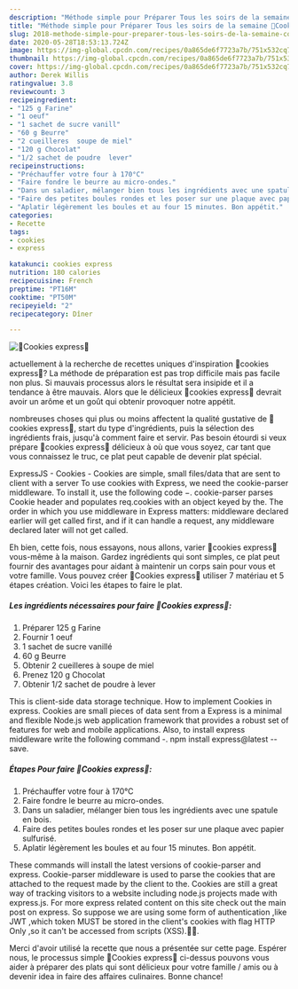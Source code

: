 ```yaml
---
description: "Méthode simple pour Préparer Tous les soirs de la semaine 🍪Cookies express🍪"
title: "Méthode simple pour Préparer Tous les soirs de la semaine 🍪Cookies express🍪"
slug: 2018-methode-simple-pour-preparer-tous-les-soirs-de-la-semaine-cookies-express
date: 2020-05-28T18:53:13.724Z
image: https://img-global.cpcdn.com/recipes/0a865de6f7723a7b/751x532cq70/🍪cookies-express🍪-photo-principale-de-la-recette.jpg
thumbnail: https://img-global.cpcdn.com/recipes/0a865de6f7723a7b/751x532cq70/🍪cookies-express🍪-photo-principale-de-la-recette.jpg
cover: https://img-global.cpcdn.com/recipes/0a865de6f7723a7b/751x532cq70/🍪cookies-express🍪-photo-principale-de-la-recette.jpg
author: Derek Willis
ratingvalue: 3.8
reviewcount: 3
recipeingredient:
- "125 g Farine"
- "1 oeuf"
- "1 sachet de sucre vanill"
- "60 g Beurre"
- "2 cueilleres  soupe de miel"
- "120 g Chocolat"
- "1/2 sachet de poudre  lever"
recipeinstructions:
- "Préchauffer votre four à 170°C"
- "Faire fondre le beurre au micro-ondes."
- "Dans un saladier, mélanger bien tous les ingrédients avec une spatule en bois."
- "Faire des petites boules rondes et les poser sur une plaque avec papier sulfurisé."
- "Aplatir légèrement les boules et au four 15 minutes. Bon appétit."
categories:
- Recette
tags:
- cookies
- express

katakunci: cookies express 
nutrition: 180 calories
recipecuisine: French
preptime: "PT16M"
cooktime: "PT50M"
recipeyield: "2"
recipecategory: Dîner

---
```



![🍪Cookies express🍪](https://img-global.cpcdn.com/recipes/0a865de6f7723a7b/751x532cq70/🍪cookies-express🍪-photo-principale-de-la-recette.jpg)

actuellement à la recherche de recettes uniques d'inspiration 🍪cookies express🍪? La méthode de préparation est pas trop difficile mais pas facile non plus. Si mauvais processus alors le résultat sera insipide et il a tendance à être mauvais. Alors que le délicieux 🍪cookies express🍪 devrait avoir un arôme et un goût qui obtenir provoquer notre appétit.

nombreuses choses qui plus ou moins affectent la qualité gustative de 🍪cookies express🍪, start du type d'ingrédients, puis la sélection des ingrédients frais, jusqu'à comment faire et servir. Pas besoin étourdi si veux prépare 🍪cookies express🍪 délicieux à où que vous soyez, car tant que vous connaissez le truc, ce plat peut capable de devenir plat spécial.

ExpressJS - Cookies - Cookies are simple, small files/data that are sent to client with a server To use cookies with Express, we need the cookie-parser middleware. To install it, use the following code −. cookie-parser parses Cookie header and populates req.cookies with an object keyed by the. The order in which you use middleware in Express matters: middleware declared earlier will get called first, and if it can handle a request, any middleware declared later will not get called.


Eh bien, cette fois, nous essayons, nous allons, varier 🍪cookies express🍪 vous-même à la maison. Gardez ingrédients qui sont simples, ce plat peut fournir des avantages pour aidant à maintenir un corps sain pour vous et votre famille. Vous pouvez créer 🍪Cookies express🍪 utiliser 7 matériau et 5 étapes création. Voici les étapes to faire le plat.

<!--inarticleads1-->

##### Les ingrédients nécessaires pour faire 🍪Cookies express🍪:

1. Préparer 125 g Farine
1. Fournir 1 oeuf
1.  1 sachet de sucre vanillé
1.  60 g Beurre
1. Obtenir 2 cueilleres à soupe de miel
1. Prenez 120 g Chocolat
1. Obtenir 1/2 sachet de poudre à lever


This is client-side data storage technique. How to implement Cookies in express. Cookies are small pieces of data sent from a Express is a minimal and flexible Node.js web application framework that provides a robust set of features for web and mobile applications. Also, to install express middleware write the following command -. npm install express@latest --save. 

<!--inarticleads2-->

##### Étapes Pour faire 🍪Cookies express🍪:

1. Préchauffer votre four à 170°C
1. Faire fondre le beurre au micro-ondes.
1. Dans un saladier, mélanger bien tous les ingrédients avec une spatule en bois.
1. Faire des petites boules rondes et les poser sur une plaque avec papier sulfurisé.
1. Aplatir légèrement les boules et au four 15 minutes. Bon appétit.


These commands will install the latest versions of cookie-parser and express. Cookie-parser middleware is used to parse the cookies that are attached to the request made by the client to the. Cookies are still a great way of tracking visitors to a website including node.js projects made with express.js. For more express related content on this site check out the main post on express. So suppose we are using some form of authentication ,like JWT ,which token MUST be stored in the client&#39;s cookies with flag HTTP Only ,so it can&#39;t be accessed from scripts (XSS).🐱‍💻. 


Merci d'avoir utilisé la recette que nous a présentée sur cette page. Espérer nous, le processus simple 🍪Cookies express🍪 ci-dessus pouvons vous aider à préparer des plats qui sont délicieux pour votre famille / amis ou à devenir idea in faire des affaires culinaires. Bonne chance!
